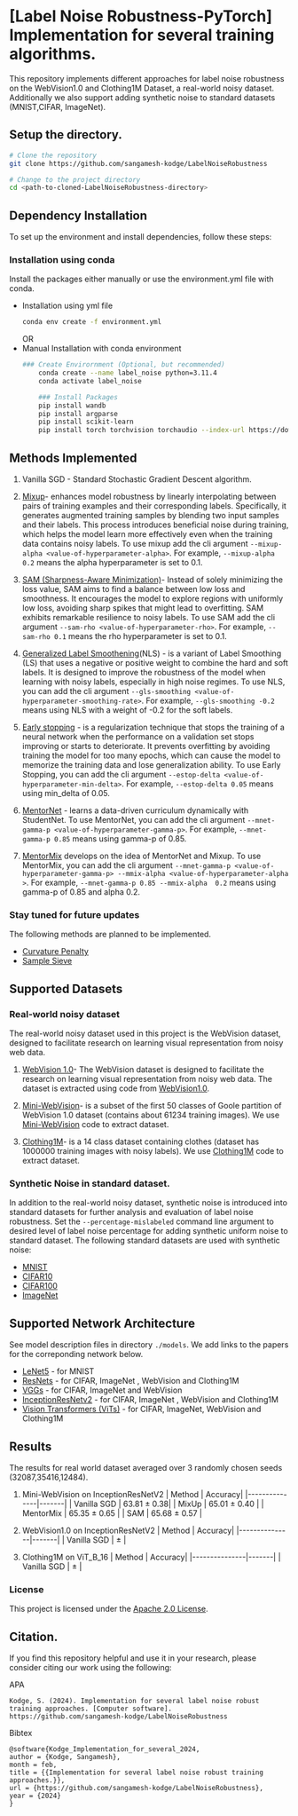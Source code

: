 # [Label Noise Robustness-PyTorch] Implementation for several training algorithms.

This repository implements different approaches for label noise robustness on the WebVision1.0 and Clothing1M Dataset, a real-world noisy dataset. Additionally we also support adding synthetic noise to standard datasets (MNIST,CIFAR, ImageNet).

## Setup the directory.

```bash
# Clone the repository
git clone https://github.com/sangamesh-kodge/LabelNoiseRobustness

# Change to the project directory
cd <path-to-cloned-LabelNoiseRobustness-directory>
```

## Dependency Installation
To set up the environment and install dependencies, follow these steps:
### Installation using conda
Install the packages either manually or use the environment.yml file with conda. 
- Installation using yml file
    ```bash
    conda env create -f environment.yml
    ```
    OR
- Manual Installation with conda environment 
    ```bash    
    ### Create Envirornment (Optional, but recommended)
        conda create --name label_noise python=3.11.4
        conda activate label_noise

        ### Install Packages
        pip install wandb 
        pip install argparse 
        pip install scikit-learn
        pip install torch torchvision torchaudio --index-url https://download.pytorch.org/whl/cu118
    ```

<!-- ### Installation using pip [Unverfied]
You can install the required packages using pip. It is recommended to create a virtual environment first.

```bash
### Create Environment (Optional, but recommended)
python -m venv label_noise_env
source label_noise_env/bin/activate  # For Linux/macOS
.\label_noise_env\Scripts\activate  # For Windows

### Install Packages
pip install -r requirements.txt
``` -->

## Methods Implemented
1. Vanilla SGD - Standard Stochastic Gradient Descent algorithm. 
2. [Mixup](https://arxiv.org/pdf/1806.05236.pdf)- enhances model robustness by linearly interpolating between pairs of training examples and their corresponding labels. Specifically, it generates augmented training samples by blending two input samples and their labels. This process introduces beneficial noise during training, which helps the model learn more effectively even when the training data contains noisy labels. To use mixup add the cli argument ```--mixup-alpha <value-of-hyperparameter-alpha>```. For example, ```--mixup-alpha 0.2``` means the alpha hyperparameter is set to 0.1.

2. [SAM (Sharpness-Aware Minimization)](https://arxiv.org/pdf/2010.01412.pdf)- Instead of solely minimizing the loss value, SAM aims to find a balance between low loss and smoothness. It encourages the model to explore regions with uniformly low loss, avoiding sharp spikes that might lead to overfitting. SAM exhibits remarkable resilience to noisy labels. To use SAM add the cli argument ```--sam-rho <value-of-hyperparameter-rho>```. For example, ```--sam-rho 0.1``` means the rho hyperparameter is set to 0.1.


3. [Generalized Label Smoothening](https://arxiv.org/pdf/2106.04149.pdf)(NLS) - is a variant of Label Smoothing (LS) that uses a negative or positive weight to combine the hard and soft labels. It is designed to improve the robustness of the model when learning with noisy labels, especially in high noise regimes. To use NLS, you can add the cli argument ```--gls-smoothing <value-of-hyperparameter-smoothing-rate>```. For example, ```--gls-smoothing -0.2``` means using NLS with a weight of -0.2 for the soft labels.

4. [Early stopping](https://arxiv.org/abs/1903.11680) - is a regularization technique that stops the training of a neural network when the performance on a validation set stops improving or starts to deteriorate. It prevents overfitting by avoiding training the model for too many epochs, which can cause the model to memorize the training data and lose generalization ability. To use Early Stopping, you can add the cli argument ```--estop-delta <value-of-hyperparameter-min-delta>```. For example, ```--estop-delta 0.05``` means using min_delta  of 0.05.
5. [MentorNet](https://arxiv.org/pdf/1712.05055.pdf) - learns a data-driven curriculum dynamically with StudentNet. To use MentorNet, you can add the cli argument ```--mnet-gamma-p <value-of-hyperparameter-gamma-p>```. For example, ```--mnet-gamma-p 0.85``` means using gamma-p  of 0.85.

6. [MentorMix](https://arxiv.org/pdf/1911.09781.pdf) develops on the idea of MentorNet and Mixup. To use MentorMix, you can add the cli argument ```--mnet-gamma-p <value-of-hyperparameter-gamma-p> --mmix-alpha <value-of-hyperparameter-alpha >```. For example, ```--mnet-gamma-p 0.85 --mmix-alpha  0.2``` means using gamma-p  of 0.85 and alpha 0.2.
### Stay tuned for future updates
The following methods are planned to be implemented. 
- [Curvature Penalty](https://openreview.net/pdf?id=2B2xIJ299rx) 
- [Sample Sieve](https://openreview.net/forum?id=2VXyy9mIyU3)


## Supported Datasets
### Real-world noisy dataset
The real-world noisy dataset used in this project is the WebVision dataset, designed to facilitate research on learning visual representation from noisy web data. 

1. [WebVision 1.0](https://data.vision.ee.ethz.ch/cvl/webvision/dataset2017.html)- The WebVision dataset is designed to facilitate the research on learning visual representation from noisy web data. The dataset is extracted using code from [WebVision1.0](https://github.com/sangamesh-kodge/WebVision1.0).

2. [Mini-WebVision](https://arxiv.org/abs/1911.09781)- is a subset of the first 50 classes of Goole partition of WebVision 1.0 dataset (contains about 61234 training images). We use [Mini-WebVision](https://github.com/sangamesh-kodge/Mini-WebVision) code to extract dataset.


3. [Clothing1M](https://www.cv-foundation.org/openaccess/content_cvpr_2015/papers/Xiao_Learning_From_Massive_2015_CVPR_paper.pdf)- is a 14 class dataset containing clothes (dataset has 1000000 training images with noisy labels). We use [Clothing1M](https://github.com/sangamesh-kodge/Clothing1M) code to extract dataset.

### Synthetic Noise in standard dataset. 
In addition to the real-world noisy dataset, synthetic noise is introduced into standard datasets for further analysis and evaluation of label noise robustness. Set the ```--percentage-mislabeled``` command line argument to desired level of label noise percentage for adding synthetic uniform noise to standard dataset. The following standard datasets are used with synthetic noise:
- [MNIST](https://ieeexplore.ieee.org/document/6296535)
- [CIFAR10](https://www.cs.toronto.edu/~kriz/cifar.html)
- [CIFAR100](https://www.cs.toronto.edu/~kriz/cifar.html)
- [ImageNet](https://www.image-net.org/)

## Supported Network Architecture
See model description files in directory ```./models```. We add links to the papers for the correponding network below. 
- [LeNet5](https://ieeexplore.ieee.org/document/726791) - for MNIST
- [ResNets](https://arxiv.org/pdf/1512.03385.pdf) - for CIFAR, ImageNet , WebVision and Clothing1M
- [VGGs](https://arxiv.org/pdf/1409.1556.pdf) - for CIFAR, ImageNet and WebVision
- [InceptionResNetv2](https://arxiv.org/pdf/1602.07261.pdf) - for CIFAR, ImageNet , WebVision and Clothing1M
- [Vision Transformers (ViTs)](https://arxiv.org/pdf/2010.11929.pdf) - for CIFAR, ImageNet, WebVision and Clothing1M



## Results
The results for real world dataset averaged over 3 randomly chosen seeds (32087,35416,12484).
1. Mini-WebVision on InceptionResNetV2
    | Method          | Accuracy|
    |---------------|-------|
    | Vanilla SGD  | 63.81 $\pm$ 0.38|
    | MixUp       | 65.01 $\pm$ 0.40 |
    | MentorMix      | 65.35 $\pm$ 0.65 |
    | SAM       | 65.68 $\pm$ 0.57 |

2. WebVision1.0 on InceptionResNetV2
    | Method          | Accuracy|
    |---------------|-------|
    | Vanilla SGD  |  $\pm$ |

3. Clothing1M on ViT_B_16
    | Method          | Accuracy|
    |---------------|-------|
    | Vanilla SGD  |  $\pm$ |


### License

This project is licensed under the [Apache 2.0 License](LICENSE).

## Citation.
If you find this repository helpful and use  it in your research, please consider citing our work using the following:

APA
```
Kodge, S. (2024). Implementation for several label noise robust training approaches. [Computer software]. https://github.com/sangamesh-kodge/LabelNoiseRobustness
```

Bibtex
```
@software{Kodge_Implementation_for_several_2024,
author = {Kodge, Sangamesh},
month = feb,
title = {{Implementation for several label noise robust training approaches.}},
url = {https://github.com/sangamesh-kodge/LabelNoiseRobustness},
year = {2024}
}
```